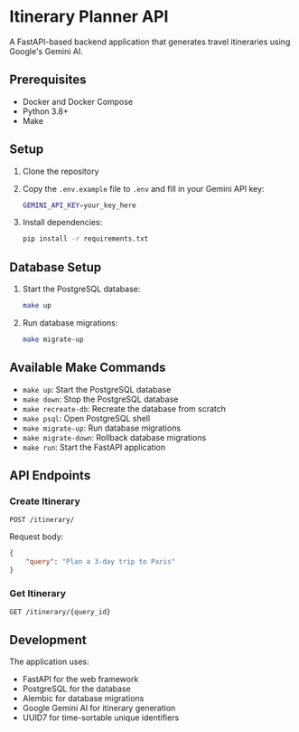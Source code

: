 # Itinerary Planner API

A FastAPI-based backend application that generates travel itineraries using Google's Gemini AI.

## Prerequisites

- Docker and Docker Compose
- Python 3.8+
- Make

## Setup

1. Clone the repository
2. Copy the `.env.example` file to `.env` and fill in your Gemini API key:
   ```bash
   GEMINI_API_KEY=your_key_here
   ```

3. Install dependencies:
   ```bash
   pip install -r requirements.txt
   ```

## Database Setup

1. Start the PostgreSQL database:
   ```bash
   make up
   ```

2. Run database migrations:
   ```bash
   make migrate-up
   ```

## Available Make Commands

- `make up`: Start the PostgreSQL database
- `make down`: Stop the PostgreSQL database
- `make recreate-db`: Recreate the database from scratch
- `make psql`: Open PostgreSQL shell
- `make migrate-up`: Run database migrations
- `make migrate-down`: Rollback database migrations
- `make run`: Start the FastAPI application

## API Endpoints

### Create Itinerary
```http
POST /itinerary/
```
Request body:
```json
{
    "query": "Plan a 3-day trip to Paris"
}
```

### Get Itinerary
```http
GET /itinerary/{query_id}
```

## Development

The application uses:
- FastAPI for the web framework
- PostgreSQL for the database
- Alembic for database migrations
- Google Gemini AI for itinerary generation
- UUID7 for time-sortable unique identifiers 